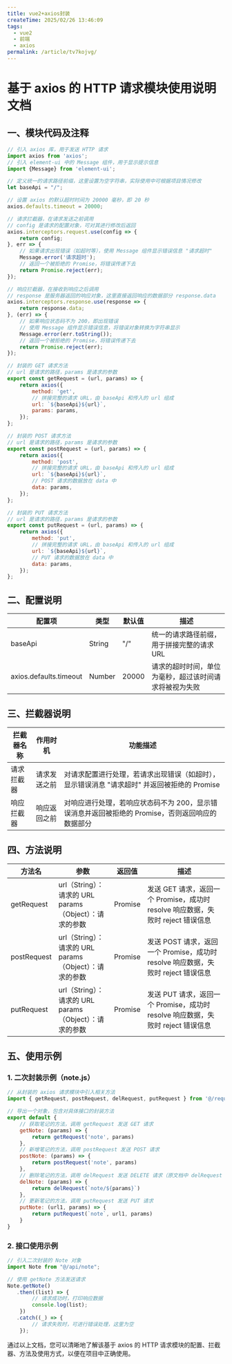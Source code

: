 ```yaml
---
title: vue2+axios封装
createTime: 2025/02/26 13:46:09
tags:
  - vue2
  - 前端
  - axios
permalink: /article/tv7kojvg/
---
```

# 基于 axios 的 HTTP 请求模块使用说明文档

## 一、模块代码及注释
```javascript
// 引入 axios 库，用于发送 HTTP 请求
import axios from 'axios';
// 引入 element-ui 中的 Message 组件，用于显示提示信息
import {Message} from 'element-ui';

// 定义统一的请求路径前缀，这里设置为空字符串，实际使用中可根据项目情况修改
let baseApi = "/";

// 设置 axios 的默认超时时间为 20000 毫秒，即 20 秒
axios.defaults.timeout = 20000;

// 请求拦截器，在请求发送之前调用
// config 是请求的配置对象，可对其进行修改后返回
axios.interceptors.request.use(config => {
    return config;
}, err => {
    // 如果请求出现错误（如超时等），使用 Message 组件显示错误信息 "请求超时"
    Message.error('请求超时');
    // 返回一个被拒绝的 Promise，将错误传递下去
    return Promise.reject(err);
});

// 响应拦截器，在接收到响应之后调用
// response 是服务器返回的响应对象，这里直接返回响应的数据部分 response.data
axios.interceptors.response.use(response => {
    return response.data;
}, (err) => {
    // 如果响应状态码不为 200，即出现错误
    // 使用 Message 组件显示错误信息，将错误对象转换为字符串显示
    Message.error(err.toString());
    // 返回一个被拒绝的 Promise，将错误传递下去
    return Promise.reject(err);
});

// 封装的 GET 请求方法
// url 是请求的路径，params 是请求的参数
export const getRequest = (url, params) => {
    return axios({
        method: 'get',
        // 拼接完整的请求 URL，由 baseApi 和传入的 url 组成
        url: `${baseApi}${url}`,
        params: params,
    });
};

// 封装的 POST 请求方法
// url 是请求的路径，params 是请求的参数
export const postRequest = (url, params) => {
    return axios({
        method: 'post',
        // 拼接完整的请求 URL，由 baseApi 和传入的 url 组成
        url: `${baseApi}${url}`,
        // POST 请求的数据放在 data 中
        data: params,
    });
};

// 封装的 PUT 请求方法
// url 是请求的路径，params 是请求的参数
export const putRequest = (url, params) => {
    return axios({
        method: 'put',
        // 拼接完整的请求 URL，由 baseApi 和传入的 url 组成
        url: `${baseApi}${url}`,
        // PUT 请求的数据放在 data 中
        data: params,
    });
};
```

## 二、配置说明
| 配置项 | 类型 | 默认值 | 描述 |
| ---- | ---- | ---- | ---- |
| baseApi | String | "/" | 统一的请求路径前缀，用于拼接完整的请求 URL |
| axios.defaults.timeout | Number | 20000 | 请求的超时时间，单位为毫秒，超过该时间请求将被视为失败 |

## 三、拦截器说明
| 拦截器名称 | 作用时机 | 功能描述 |
| ---- | ---- | ---- |
| 请求拦截器 | 请求发送之前 | 对请求配置进行处理，若请求出现错误（如超时），显示错误消息 "请求超时" 并返回被拒绝的 Promise |
| 响应拦截器 | 响应返回之前 | 对响应进行处理，若响应状态码不为 200，显示错误消息并返回被拒绝的 Promise，否则返回响应的数据部分 |

## 四、方法说明
| 方法名 | 参数 | 返回值 | 描述 |
| ---- | ---- | ---- | ---- |
| getRequest | url（String）：请求的 URL <br> params（Object）：请求的参数 | Promise | 发送 GET 请求，返回一个 Promise，成功时 resolve 响应数据，失败时 reject 错误信息 |
| postRequest | url（String）：请求的 URL <br> params（Object）：请求的参数 | Promise | 发送 POST 请求，返回一个 Promise，成功时 resolve 响应数据，失败时 reject 错误信息 |
| putRequest | url（String）：请求的 URL <br> params（Object）：请求的参数 | Promise | 发送 PUT 请求，返回一个 Promise，成功时 resolve 响应数据，失败时 reject 错误信息 |

## 五、使用示例
### 1. 二次封装示例（note.js）
```javascript
// 从封装的 axios 请求模块中引入相关方法
import { getRequest, postRequest, delRequest, putRequest } from '@/request/axios'

// 导出一个对象，包含对具体接口的封装方法
export default {
    // 获取笔记的方法，调用 getRequest 发送 GET 请求
    getNote: (params) => {
        return getRequest('note', params)
    },
    // 新增笔记的方法，调用 postRequest 发送 POST 请求
    postNote: (params) => {
        return postRequest('note', params)
    },
    // 删除笔记的方法，调用 delRequest 发送 DELETE 请求（原文档中 delRequest 未定义，这里假设已有定义）
    delNote: (params) => {
        return delRequest(`note/${params}`)
    },
    // 更新笔记的方法，调用 putRequest 发送 PUT 请求
    putNote: (url1, params) => {
        return putRequest(`note`, url1, params)
    }
}
```
### 2. 接口使用示例
```javascript
// 引入二次封装的 Note 对象
import Note from "@/api/note";

// 使用 getNote 方法发送请求
Note.getNote()
   .then((list) => {
        // 请求成功时，打印响应数据
        console.log(list);
    })
   .catch((_) => {
        // 请求失败时，可进行错误处理，这里为空
    });
```

通过以上文档，您可以清晰地了解该基于 axios 的 HTTP 请求模块的配置、拦截器、方法及使用方式，以便在项目中正确使用。 